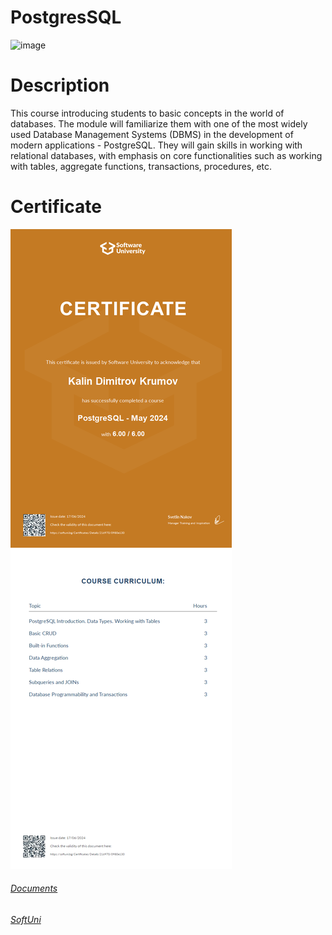 # PostgresSQL

![image](https://github.com/kaweeo/Soft-Uni/blob/main/Porgramming%20Basics%20Jul%202023/soft-uni-img.png)


# Description 

This course introducing students to basic concepts in the world of databases. The module will familiarize them with one of the most widely used Database Management Systems (DBMS)
in the development of modern applications - PostgreSQL. They will gain skills in working with relational databases, with emphasis on core functionalities such as working with tables, 
aggregate functions, transactions, procedures, etc. 


# Certificate

![Image](https://github.com/kaweeo/Professional-Education-Soft-Uni/blob/main/PostgreSQL%20May%202024/PostgreSQL%20-%20May%202024%20-%20Certificate.jpeg)


###### [Documents](https://github.com/kaweeo/Professional-Education-Soft-Uni/blob/main/PostgreSQL%20May%202024/PostgreSQL%20-%20May%202024%20-%20Certificate.pdf)
###### [SoftUni](https://softuni.bg/certificates/details/216970/0980e130)

